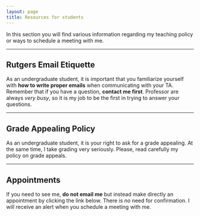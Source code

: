 ```yaml
---
layout: page
title: Resources for students
---
```


<p class="lead">
In this section you will find various information regarding my teaching policy or ways to schedule a meeting with me.
</p>

---


## Rutgers Email Etiquette
As an undergraduate student, it is important that you familiarize yourself with **how to write proper emails** when communicating with your TA. Remember that if you have a question, **contact me first**. Professor are always *very busy*, so it is my job to be the first in trying to answer your questions.


  <div>
    <a href="http://uhr.rutgers.edu/sites/default/files/userfiles/RU_Toolkit-E-mail_Etiquette.pdf"><i class="fa fa-external-link fa-2x" style="color:#d21034"></i></a>
    <a href="mailto:hector.bahamonde@rutgers.edu"><i class="fa fa-envelope fa-2x" style="color:#d21034"></i></a>
  </div>


---

## Grade Appealing Policy
As an undergraduate student, it is your right to ask for a grade appealing. At the same time, I take grading very seriously. Please, read carefully my policy on grade appeals.


  <div>
    <a href="/resources/ReGrade_Policy.pdf"><i class="fa fa-file-pdf-o fa-2x" style="color:#d21034"></i></a>
  </div>


---


## Appointments
If you need to see me, **do not email me** but instead make directly an appointment by clicking the link below. There is *no* need for confirmation. I will receive an alert when you schedule a meeting with me.

  <div>
    <a href="https://calendly.com/bahamonde/officehours"><i class="fa fa-calendar-check-o fa-2x" style="color:#d21034"></i></a>
  </div>



